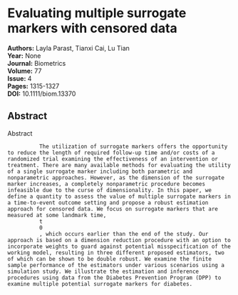 # Evaluating multiple surrogate markers with censored data

**Authors:** Layla Parast, Tianxi Cai, Lu Tian  
**Year:** None  
**Journal:** Biometrics  
**Volume:** 77  
**Issue:** 4  
**Pages:** 1315-1327  
**DOI:** 10.1111/biom.13370  

## Abstract
Abstract
            
              The utilization of surrogate markers offers the opportunity to reduce the length of required follow‐up time and/or costs of a randomized trial examining the effectiveness of an intervention or treatment. There are many available methods for evaluating the utility of a single surrogate marker including both parametric and nonparametric approaches. However, as the dimension of the surrogate marker increases, a completely nonparametric procedure becomes infeasible due to the curse of dimensionality. In this paper, we define a quantity to assess the value of multiple surrogate markers in a time‐to‐event outcome setting and propose a robust estimation approach for censored data. We focus on surrogate markers that are measured at some landmark time,
              t
              0
              , which occurs earlier than the end of the study. Our approach is based on a dimension reduction procedure with an option to incorporate weights to guard against potential misspecification of the working model, resulting in three different proposed estimators, two of which can be shown to be double robust. We examine the finite sample performance of the estimators under various scenarios using a simulation study. We illustrate the estimation and inference procedures using data from the Diabetes Prevention Program (DPP) to examine multiple potential surrogate markers for diabetes.

